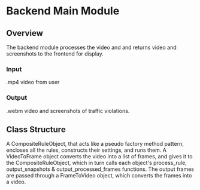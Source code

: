 # Backend Main Module

## Overview
The backend module processes the video and and returns video and screenshots to the frontend for display.

### Input
.mp4 video from user

### Output
.webm video and screenshots of traffic violations.

## Class Structure
A CompositeRuleObject, that acts like a pseudo factory method pattern, encloses all the rules, constructs their settings, and runs them. A VideoToFrame object converts the video into a list of frames, and gives it to the CompositeRuleObject, which in turn calls each object's process_rule, output_snapshots & output_processed_frames functions. The output frames are passed through a FrameToVideo object, which converts the frames into a video.

